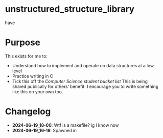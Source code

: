 # unstructured_structure_library
have

# Purpose
This exists for me to:
- Understand how to implement and operate on data structures at a low level
- Practice writing in C
- Tick this off the *Computer Science student bucket list*
This is being shared publically for others' benefit. I encourage you to write something like this on your own too.

# Changelog
- **2024-06-19_18-00**: Wtf is a makefile? ig I know now
- **2024-06-19_16-16**: Spawned in
